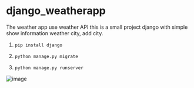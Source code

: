 # django_weatherapp
The weather app use weather API this is a small project django with simple show information weather city, add city.

1. ```pip install django```

2. ```python manage.py migrate```

3. ```python manage.py runserver```

![image](https://github.com/aip-dat/django_weatherapp/assets/92807376/5126b1ea-a9eb-4228-8e0e-9779c2642a00)
